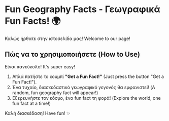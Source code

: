 # Fun Geography Facts - Γεωγραφικά Fun Facts! 🌍

Καλώς ήρθατε στην ιστοσελίδα μας! Welcome to our page!

## Πώς να το χρησιμοποιήσετε (How to Use)

Είναι πανεύκολο! It's super easy!

1.  Απλά πατήστε το κουμπί **"Get a Fun Fact!"** (Just press the button "Get a Fun Fact!").
2.  Ένα τυχαίο, διασκεδαστικό γεωγραφικό γεγονός θα εμφανιστεί! (A random, fun geography fact will appear!)
3.  Εξερευνήστε τον κόσμο, ένα fun fact τη φορά! (Explore the world, one fun fact at a time!)

Καλή διασκέδαση! Have fun! ✨